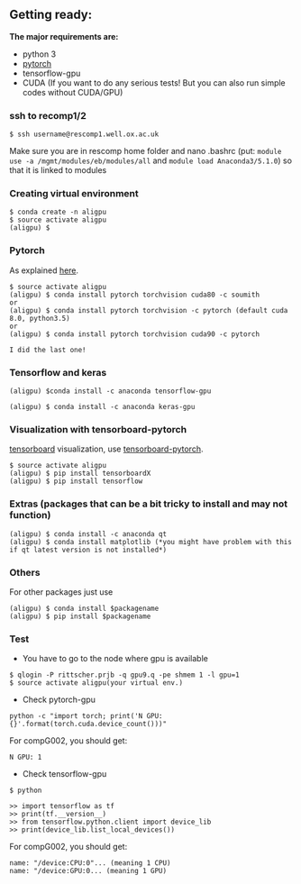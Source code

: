## Getting ready:

**The major requirements are:**

* python 3
* [pytorch](http://pytorch.org/)
* tensorflow-gpu
* CUDA (If you want to do any serious tests! But you can also run simple codes without CUDA/GPU)

### ssh to recomp1/2

```shell
$ ssh username@rescomp1.well.ox.ac.uk
```

Make sure you are in rescomp home folder and nano .bashrc (put: `module use -a /mgmt/modules/eb/modules/all` and `module load Anaconda3/5.1.0`) so that it is linked to modules

### Creating virtual environment

```shell
$ conda create -n aligpu
$ source activate aligpu
(aligpu) $
```

### Pytorch
As explained [here](http://pytorch.org/).
```shell
$ source activate aligpu
(aligpu) $ conda install pytorch torchvision cuda80 -c soumith
or
(aligpu) $ conda install pytorch torchvision -c pytorch (default cuda 8.0, python3.5)
or 
(aligpu) $ conda install pytorch torchvision cuda90 -c pytorch

I did the last one!
```

### Tensorflow and keras

```shell
(aligpu) $conda install -c anaconda tensorflow-gpu

```

```shell
(aligpu) $ conda install -c anaconda keras-gpu
```

### Visualization with tensorboard-pytorch

[tensorboard](https://www.tensorflow.org/get_started/summaries_and_tensorboard) visualization, use [tensorboard-pytorch](https://github.com/lanpa/tensorboard-pytorch).

```shell
$ source activate aligpu
(aligpu) $ pip install tensorboardX
(aligpu) $ pip install tensorflow
```

### Extras (packages that can be a bit tricky to install and may not function)

```shell
(aligpu) $ conda install -c anaconda qt
(aligpu) $ conda install matplotlib (*you might have problem with this if qt latest version is not installed*)
```

### Others

For other packages just use 
   
``` shell
(aligpu) $ conda install $packagename
(aligpu) $ pip install $packagename

```
### Test

- You have to go to the node where gpu is available

```shell
$ qlogin -P rittscher.prjb -q gpu9.q -pe shmem 1 -l gpu=1
$ source activate aligpu(your virtual env.)

```

- Check pytorch-gpu 

```shell
python -c "import torch; print('N GPU: {}'.format(torch.cuda.device_count()))"
```
For compG002, you should get: 

    N GPU: 1

- Check tensorflow-gpu

```shell
$ python 

>> import tensorflow as tf
>> print(tf.__version__)
>> from tensorflow.python.client import device_lib
>> print(device_lib.list_local_devices())

```

For compG002, you should get: 

    name: "/device:CPU:0"... (meaning 1 CPU)
    name: "/device:GPU:0... (meaning 1 GPU)


